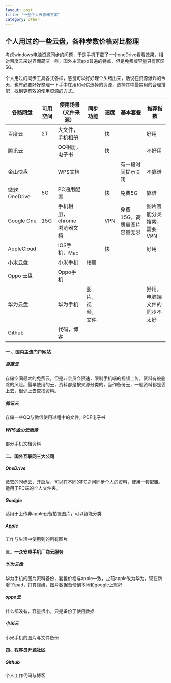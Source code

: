 ```yaml
---
layout: post
title: "一些个人云存储方案"
category: other
---
```


## 个人用过的一些云盘，各种参数价格对比整理

考虑windows电脑资源同步的问题，于是手机下载了一个oneDrive看看效果，相对百度云来说界面简洁一些，国外主流app普遍的特点，但是免费版容量只有区区5G。

个人用过的同步工具各式各样，感觉可以好好理个头绪出来，话说在资源爆炸的今天，也有必要好好整理一下手中在用和可供选择的资源，选择其中最实用的合理搭配，找到更有效的使用资源的方式。

| 各路网盘 | 可用空间 | 使用场景（文件来源） | 同步功能 | 速度 | 基本套餐 | 推荐指数 |
| ------------ | -------- | ------------------- | ---------------- | ---- | ------------ | -------- |
| 百度云       | 2T       | 大文件，手机相册     |                  | 快 |              | 好用 |
| 腾讯云       |          | QQ相册，电子书      |                  | 快 |              | 不好用 |
| 金山快盘     |          | WPS文档             |                  |      | 有一段时间提示关闭 | 不靠谱 |
| 微软OneDrive | 5G       | PC通用配置            |  | 快 | 免费5G | 靠谱 |
| Google One | 15G | 手机相册，chrome浏览器文档 |                  | VPN | 免费15G，高质量图片容量无限 | 图片智能分类搜索，需要VPN |
| AppleCloud |          | IOS手机，Mac        |                  | 快 |              | 好用 |
| 小米云盘     |          | 小米手机            | 相册             |      |              |          |
| Oppo 云盘    |          | Oppo手机            |                  |      |              |          |
| 华为云盘     |          | 华为手机            | 图片，视频，文件 |      |              | 好用，电脑端文件的同步不太好 |
| Github |          | 代码，博客 |                  |      |              |          |

#### 一 、国内主流门户网站
##### 百度云

存储空间最大的免费云，但是非会员会限速，限制手机端的视频上传，资料有被删除的风险。最早使用的云，资料都是按来源分类的，当作备份云，一般资料都是丢上去，很少上去查找资料。

##### 腾讯云

存储一些QQ与微信使用过程中的文件，PDF电子书

##### WPS金山云服务

部分手机文档资料

#### 二、国外互联网三大公司

##### OneDrive

微软的同步云，开启后，可以在不同的PC之间同步个人的资料，使用一套配置。适用于PC端的个人文件夹。

##### Goolgle 

适用于上传非apple设备拍摄图片，可以智能分类

##### Apple

工作与生活中使用到的所有图片

#### 三、一众安卓手机厂商云服务

##### 华为云盘

华为手机的图片资料备份，套餐价格与apple一致，之前apple改为华为，现在新增了ipad，打算降级，图片数据备份到本地和google上就好

##### oppo云

什么都没有，容量很小，只是备份了使用数据

##### 小米云

小米手机的图片与文件备份

#### 四、程序员开源社区
##### Github

个人工作代码与博客